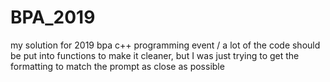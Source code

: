 # BPA_2019
my solution for 2019 bpa c++ programming event
/
a lot of the code should be put into functions to make it cleaner, but I was just trying to get the formatting to match the prompt as close as possible
